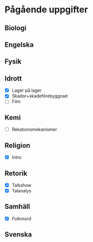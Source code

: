 # Pågående uppgifter
## Biologi
## Engelska
## Fysik
## Idrott
- [X] Lager på lager
- [X] Skador+skadeförebyggnad
- [ ] Film
## Kemi
- [ ] Rekationsmekanismer
## Religion
- [X] Intro
## Retorik
- [X] Talkshow
- [X] Talanalys
## Samhäll
- [X] Folkmord
## Svenska